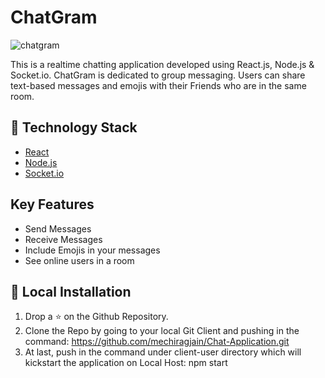 # ChatGram

![chatgram](https://res.cloudinary.com/chiragjain/image/upload/v1592832252/freesnippingtool.com_capture_20200622175903_clslzv.png)

This is a realtime chatting application developed using React.js, Node.js & Socket.io. ChatGram is dedicated to group messaging. Users can share text-based messages and emojis with their Friends who are in the same room.



## 🏁 Technology Stack

- [React](https://reactjs.org/)
- [Node.js](https://nodejs.org/en/)
- [Socket.io](https://socket.io/)

## Key Features

- Send Messages
- Receive Messages
- Include Emojis in your messages
- See online users in a room

## 🏃‍ Local Installation

1. Drop a ⭐ on the Github Repository.
2. Clone the Repo by going to your local Git Client and pushing in the command:
https://github.com/mechiragjain/Chat-Application.git
3. At last, push in the command under client-user directory which will kickstart the application on Local Host:
npm start
